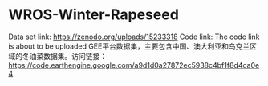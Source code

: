 # WROS-Winter-Rapeseed
Data set link: https://zenodo.org/uploads/15233318
Code link: The code link is about to be uploaded
GEE平台数据集，主要包含中国、澳大利亚和乌克兰区域的冬油菜数据集。访问链接：https://code.earthengine.google.com/a9d1d0a27872ec5938c4bf1f8d4ca0e4
